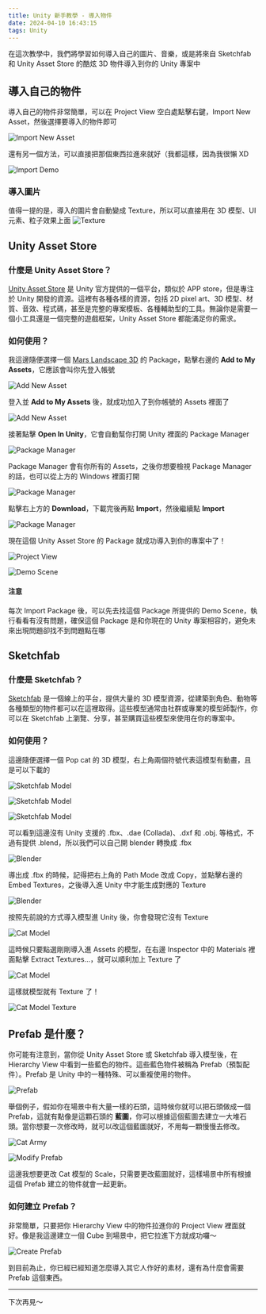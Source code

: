```yaml
---
title: Unity 新手教學 - 導入物件
date: 2024-04-10 16:43:15
tags: Unity
---
```


在這次教學中，我們將學習如何導入自己的圖片、音樂，或是將來自 Sketchfab 和 Unity Asset Store 的酷炫 3D 物件導入到你的 Unity 專案中

## 導入自己的物件
導入自己的物件非常簡單，可以在 Project View 空白處點擊右鍵，Import New Asset，然後選擇要導入的物件即可

![Import New Asset](./images/unity-tutorial-3/ImportNewAsset.png)

還有另一個方法，可以直接把那個東西拉進來就好（我都這樣，因為我很懶 XD

![Import Demo](./images/unity-tutorial-3/ImportDemo.gif)

### 導入圖片
值得一提的是，導入的圖片會自動變成 Texture，所以可以直接用在 3D 模型、UI 元素、粒子效果上面
![Texture](./images/unity-tutorial-3/Texture.png)

## Unity Asset Store

### 什麼是 Unity Asset Store？
[Unity Asset Store](https://assetstore.unity.com/zh-CN) 是 Unity 官方提供的一個平台，類似於 APP store，但是專注於 Unity 開發的資源。這裡有各種各樣的資源，包括 2D pixel art、3D 模型、材質、音效、程式碼，甚至是完整的專案模板、各種輔助型的工具。無論你是需要一個小工具還是一個完整的遊戲框架，Unity Asset Store 都能滿足你的需求。

### 如何使用？
我這邊隨便選擇一個 [Mars Landscape 3D](https://assetstore.unity.com/packages/3d/environments/landscapes/mars-landscape-3d-175814) 的 Package，點擊右邊的 **Add to My Assets**，它應該會叫你先登入帳號

![Add New Asset](./images/unity-tutorial-3/AddNewAsset.png)

登入並 **Add to My Assets** 後，就成功加入了到你帳號的 Assets 裡面了

![Add New Asset](./images/unity-tutorial-3/AddNewAsset2.png)

接著點擊 **Open In Unity**，它會自動幫你打開 Unity 裡面的 Package Manager

![Package Manager](./images/unity-tutorial-3/PackageManager.png)

Package Manager 會有你所有的 Assets，之後你想要檢視 Package Manager 的話，也可以從上方的 Windows 裡面打開

![Package Manager](./images/unity-tutorial-3/PackageManager2.png)

點擊右上方的 **Download**，下載完後再點 **Import**，然後繼續點 **Import**

![Package Manager](./images/unity-tutorial-3/PackageManager3.png)

現在這個 Unity Asset Store 的 Package 就成功導入到你的專案中了！

![Project View](./images/unity-tutorial-3/ProjectView.png)

![Demo Scene](./images/unity-tutorial-3/DemoScene.png)

#### 注意
每次 Import Package 後，可以先去找這個 Package 所提供的 Demo Scene，執行看看有沒有問題，確保這個 Package 是和你現在的 Unity 專案相容的，避免未來出現問題卻找不到問題點在哪

## Sketchfab 

### 什麼是 Sketchfab？
[Sketchfab](https://sketchfab.com/) 是一個線上的平台，提供大量的 3D 模型資源，從建築到角色、動物等各種類型的物件都可以在這裡取得。這些模型通常由社群或專業的模型師製作，你可以在 Sketchfab 上瀏覽、分享，甚至購買這些模型來使用在你的專案中。

### 如何使用？
這邊隨便選擇一個 Pop cat 的 3D 模型，右上角兩個符號代表這模型有動畫，且是可以下載的

![Sketchfab Model](./images/unity-tutorial-3/SketchfabModel.png)

![Sketchfab Model](./images/unity-tutorial-3/SketchfabModel2.png)

![Sketchfab Model](./images/unity-tutorial-3/SketchfabModel3.png)

可以看到這邊沒有 Unity 支援的 .fbx、.dae (Collada)、.dxf 和 .obj. 等格式，不過有提供 .blend，所以我們可以自己開 blender 轉換成 .fbx

![Blender](./images/unity-tutorial-3/Blender.png)

導出成 .fbx 的時候，記得把右上角的 Path Mode 改成 Copy，並點擊右邊的 Embed Textures，之後導入進 Unity 中才能生成對應的 Texture

![Blender](./images/unity-tutorial-3/Blender2.png)

按照先前說的方式導入模型進 Unity 後，你會發現它沒有 Texture

![Cat Model](./images/unity-tutorial-3/CatModel.png)

這時候只要點選剛剛導入進 Assets 的模型，在右邊 Inspector 中的 Materials 裡面點擊 Extract Textures...，就可以順利加上 Texture 了

![Cat Model](./images/unity-tutorial-3/CatInspector.png)

這樣就模型就有 Texture 了！

![Cat Model Texture](./images/unity-tutorial-3/CatModelTexture.png)

## Prefab 是什麼？
你可能有注意到，當你從 Unity Asset Store 或 Sketchfab 導入模型後，在 Hierarchy View 中看到一些藍色的物件。這些藍色物件被稱為 Prefab（預製配件）。Prefab 是 Unity 中的一種特殊、可以重複使用的物件。

![Prefab](./images/unity-tutorial-3/Prefab.png)

舉個例子，假如你在場景中有大量一樣的石頭，這時候你就可以把石頭做成一個 Prefab，這就有點像是這顆石頭的 **藍圖**，你可以根據這個藍圖去建立一大堆石頭。當你想要一次修改時，就可以改這個藍圖就好，不用每一顆慢慢去修改。

![Cat Army](./images/unity-tutorial-3/CatArmy.png)

![Modify Prefab](./images/unity-tutorial-3/ModifyPrefab.gif)

這邊我想要更改 Cat 模型的 Scale，只需要更改藍圖就好，這樣場景中所有根據這個 Prefab 建立的物件就會一起更新。

### 如何建立 Prefab？
非常簡單，只要把你 Hierarchy View 中的物件拉進你的 Project View 裡面就好。像是我這邊建立一個 Cube 到場景中，把它拉進下方就成功囉～

![Create Prefab](./images/unity-tutorial-3/CreatePrefab.gif)

到目前為止，你已經已經知道怎麼導入其它人作好的素材，還有為什麼會需要 Prefab 這個東西。

---

下次再見～